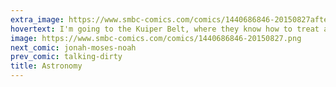 ```yaml
---
extra_image: https://www.smbc-comics.com/comics/1440686846-20150827after.png
hovertext: I'm going to the Kuiper Belt, where they know how to treat a lady!
image: https://www.smbc-comics.com/comics/1440686846-20150827.png
next_comic: jonah-moses-noah
prev_comic: talking-dirty
title: Astronomy
---
```


